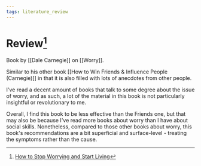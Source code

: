 ```yaml
---
tags: literature_review
---
```


# Review[^1]

Book by [[Dale Carnegie]] on [[Worry]].

Similar to his other book [[How to Win Friends & Influence People (Carnegie)]] in that it is also filled with lots of anecdotes from other people.

I've read a decent amount of books that talk to some degree about the issue of worry, and as such, a lot of the material in this book is not particularly insightful or revolutionary to me.

Overall, I find this book to be less effective than the Friends one, but that may also be because I've read more books about worry than I have about social skills. Nonetheless, compared to those other books about worry, this book's recommendations are a bit superficial and surface-level - treating the symptoms rather than the cause.

[^1]: [How to Stop Worrying and Start Living](zotero://open-pdf/library/items/UY6WQCSU?page=1)